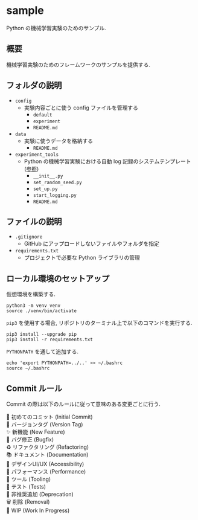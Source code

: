 # sample
Python の機械学習実験のためのサンプル.

## 概要
機械学習実験のためのフレームワークのサンプルを提供する.

## フォルダの説明
- `config`
    - 実験内容ごとに使う config ファイルを管理する
        - `default`
        - `experiment`
        - `README.md`
- `data`
    - 実験に使うデータを格納する
        - `README.md`
- `experiment_tools`
    - Python の機械学習実験における自動 log 記録のシステムテンプレート([参照](https://github.com/akita-pooh/experiment_tools))
        - `__init__.py`
        - `set_random_seed.py`
        - `set_up.py`
        - `start_logging.py`
        - `README.md`

## ファイルの説明
- `.gitignore`
    - GitHub にアップロードしないファイルやフォルダを指定
- `requirements.txt`
    - プロジェクトで必要な Python ライブラリの管理

## ローカル環境のセットアップ
仮想環境を構築する.  

```
python3 -m venv venv
source ./venv/bin/activate
```

`pip3` を使用する場合, リポジトリのターミナル上で以下のコマンドを実行する.  

```
pip3 install --upgrade pip
pip3 install -r requirements.txt
```

`PYTHONPATH` を通して追加する.  

```
echo 'export PYTHONPATH=../..' >> ~/.bashrc
source ~/.bashrc
```

## Commit ルール
Commit の際は以下のルールに従って意味のある変更ごとに行う.  

🎉 初めてのコミット (Initial Commit)  
🔖 バージョンタグ (Version Tag)  
✨ 新機能 (New Feature)  
🐛 バグ修正 (Bugfix)  
♻️ リファクタリング (Refactoring)  
📚 ドキュメント (Documentation)  
🎨 デザインUI/UX (Accessibility)  
🐎 パフォーマンス (Performance)  
🔧 ツール (Tooling)  
🚨 テスト (Tests)  
💩 非推奨追加 (Deprecation)  
🗑️ 削除 (Removal)  
🚧 WIP (Work In Progress)  